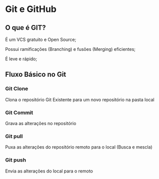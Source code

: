# Git e GitHub
## O que é GIT?

É um VCS gratuito e Open Source;

Possui ramificações (Branching) e fusões (Merging) eficientes;

É leve e rápido;

## Fluxo Básico no Git

### Git Clone
Clona o repositório Git Existente para um novo repositório na pasta local

### Git Commit
Grava as alterações no repositório

### Git pull
Puxa as alterações do repositório remoto para o local (Busca e mescla)

### Git push
Envia as alterações do local para o remoto
